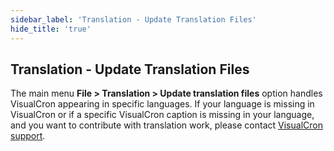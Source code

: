 ```yaml
---
sidebar_label: 'Translation - Update Translation Files'
hide_title: 'true'
---
```


## Translation - Update Translation Files

The main menu **File > Translation > Update translation files** option handles VisualCron appearing in specific languages. If  your language is missing in VisualCron or if a specific VisualCron caption is missing in your language, and you want to contribute with translation work, please contact [VisualCron support](visualcronsupport).

